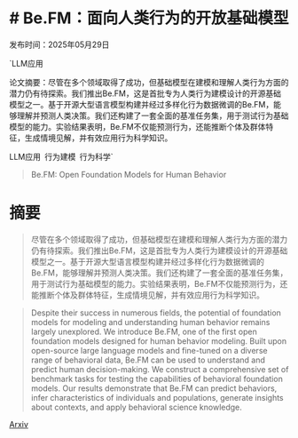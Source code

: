 # # Be.FM：面向人类行为的开放基础模型

发布时间：2025年05月29日

`LLM应用

论文摘要：尽管在多个领域取得了成功，但基础模型在建模和理解人类行为方面的潜力仍有待探索。我们推出Be.FM，这是首批专为人类行为建模设计的开源基础模型之一。基于开源大型语言模型构建并经过多样化行为数据微调的Be.FM，能够理解并预测人类决策。我们还构建了一套全面的基准任务集，用于测试行为基础模型的能力。实验结果表明，Be.FM不仅能预测行为，还能推断个体及群体特征，生成情境见解，并有效应用行为科学知识。

LLM应用` `行为建模` `行为科学`

> Be.FM: Open Foundation Models for Human Behavior

# 摘要

> 尽管在多个领域取得了成功，但基础模型在建模和理解人类行为方面的潜力仍有待探索。我们推出Be.FM，这是首批专为人类行为建模设计的开源基础模型之一。基于开源大型语言模型构建并经过多样化行为数据微调的Be.FM，能够理解并预测人类决策。我们还构建了一套全面的基准任务集，用于测试行为基础模型的能力。实验结果表明，Be.FM不仅能预测行为，还能推断个体及群体特征，生成情境见解，并有效应用行为科学知识。

> Despite their success in numerous fields, the potential of foundation models for modeling and understanding human behavior remains largely unexplored. We introduce Be.FM, one of the first open foundation models designed for human behavior modeling. Built upon open-source large language models and fine-tuned on a diverse range of behavioral data, Be.FM can be used to understand and predict human decision-making. We construct a comprehensive set of benchmark tasks for testing the capabilities of behavioral foundation models. Our results demonstrate that Be.FM can predict behaviors, infer characteristics of individuals and populations, generate insights about contexts, and apply behavioral science knowledge.

[Arxiv](https://arxiv.org/abs/2505.23058)